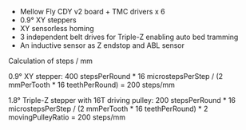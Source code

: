 - Mellow Fly CDY v2 board + TMC drivers x 6
- 0.9° XY steppers
- XY sensorless homing
- 3 independent belt drives for Triple-Z enabling auto bed tramming
- An inductive sensor as Z endstop and ABL sensor


Calculation of steps / mm


0.9° XY stepper: 
400 stepsPerRound * 16 microstepsPerStep / (2 mmPerTooth * 16 teethPerRound) = 200 steps/mm


1.8° Triple-Z stepper with 16T driving pulley:
200 stepsPerRound * 16 microstepsPerStep / (2 mmPerTooth * 16 teethPerRound) * 2 movingPulleyRatio = 200 steps/mm
